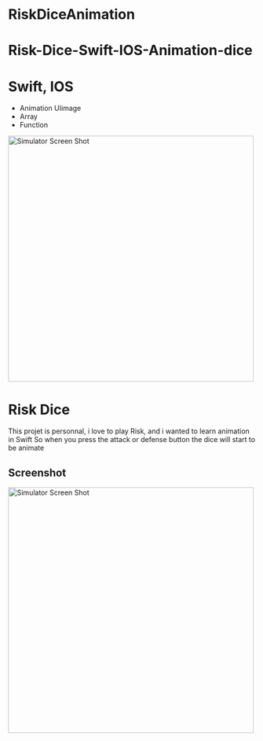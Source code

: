 # RiskDiceAnimation
# Risk-Dice-Swift-IOS-Animation-dice


# Swift, IOS

- Animation UIimage
- Array
- Function


<img width="500" alt="Simulator Screen Shot" src="https://user-images.githubusercontent.com/56839789/73960883-ed203400-490b-11ea-910e-847a5de08668.gif"> 

# Risk Dice

This projet is personnal, i love to play Risk, and i wanted to learn animation in Swift
So when you press the attack or defense button the dice will start to be animate




## Screenshot
<img width="500" alt="Simulator Screen Shot" src="https://user-images.githubusercontent.com/56839789/73961378-bdbdf700-490c-11ea-8d87-1d3126063b15.png">



